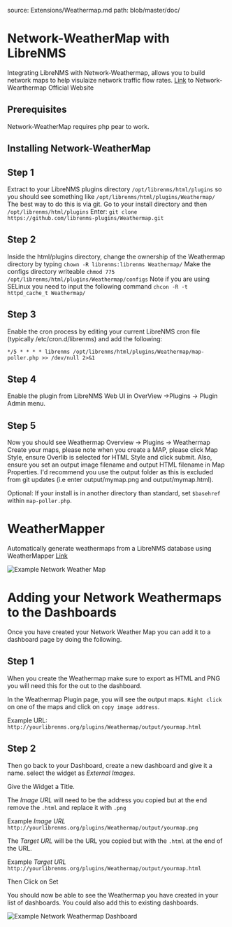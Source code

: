 source: Extensions/Weathermap.md
path: blob/master/doc/

# Network-WeatherMap with LibreNMS

Integrating LibreNMS with Network-Weathermap, allows you to build network
maps to help visulaize network traffic flow rates.
[Link](https://network-weathermap.com/) to Network-Wearthermap Official
Website

## Prerequisites

Network-WeatherMap requires php pear to work.

## Installing Network-WeatherMap

## Step 1

Extract to your LibreNMS plugins directory `/opt/librenms/html/plugins`
so you should see something like `/opt/librenms/html/plugins/Weathermap/`
The best way to do this is via git. Go to your install directory and
then `/opt/librenms/html/plugins`
Enter:
    `git clone https://github.com/librenms-plugins/Weathermap.git`

## Step 2

Inside the html/plugins directory, change the ownership of the
Weathermap directory by typing `chown -R librenms:librenms Weathermap/`
Make the configs directory writeable `chmod 775 /opt/librenms/html/plugins/Weathermap/configs`
Note if you are using SELinux you need to input the following
command `chcon -R -t httpd_cache_t Weathermap/`

## Step 3

Enable the cron process by editing your current LibreNMS cron file
(typically /etc/cron.d/librenms) and add the following:

```
*/5 * * * * librenms /opt/librenms/html/plugins/Weathermap/map-poller.php >> /dev/null 2>&1
```

## Step 4

Enable the plugin from LibreNMS Web UI in OverView ->Plugins -> Plugin Admin menu.

## Step 5

Now you should see Weathermap Overview -> Plugins -> Weathermap
Create your maps, please note when you create a MAP, please click Map
Style, ensure Overlib is selected for HTML Style and click submit.
Also, ensure you set an output image filename and output HTML filename in Map Properties.
I'd recommend you use the output folder as this is excluded from git
updates (i.e enter output/mymap.png and output/mymap.html).

Optional: If your install is in another directory than standard, set
`$basehref` within `map-poller.php`.

# WeatherMapper

Automatically generate weathermaps from a LibreNMS database using WeatherMapper [Link](https://github.com/pblasquez/weathermapper)

![Example Network Weather Map](/img/network-weather-map.png)

# Adding your Network Weathermaps to the Dashboards

Once you have created your Network Weather Map you can add it to a
dashboard page by doing the following.

## Step 1

When you create the Weathermap make sure to export as HTML and PNG you
will need this for the out to the dashboard.

In the Weathermap Plugin page, you will see the output maps. `Right
click` on one of the maps and click on `copy image address`.

Example URL: `http://yourlibrenms.org/plugins/Weathermap/output/yourmap.html`

## Step 2

Then go back to your Dashboard, create a new dashboard and give it a
name. select the widget as *External Images*.

Give the Widget a Title.

The *Image URL* will need to be the address you copied but at the end
remove the `.html` and replace it with `.png`

Example  *Image URL* `http://yourlibrenms.org/plugins/Weathermap/output/yourmap.png`

The *Target URL* will be the URL you copied but with the `.html` at
the end of the URL.

Example *Target URL* `http://yourlibrenms.org/plugins/Weathermap/output/yourmap.html`

Then Click on Set

You should now be able to see the Weathermap you have created in your
list of dashboards. You could also add this to existing dashboards.

![Example Network Weathermap Dashboard](/img/network-weathermap-dashboard.png)
